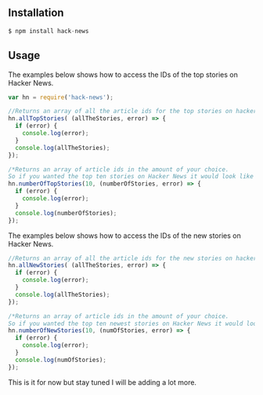## Installation

```javascript
$ npm install hack-news
```

## Usage

The examples below shows how to access the IDs of the top stories on Hacker News.

```javascript
var hn = require('hack-news');

//Returns an array of all the article ids for the top stories on hacker news
hn.allTopStories( (allTheStories, error) => {
  if (error) {
    console.log(error);
  }
  console.log(allTheStories);
});

/*Returns an array of article ids in the amount of your choice.
So if you wanted the top ten stories on Hacker News it would look like this.*/
hn.numberOfTopStories(10, (numberOfStories, error) => {
  if (error) {
    console.log(error);
  }
  console.log(numberOfStories);
});
```
The examples below shows how to access the IDs of the new stories on Hacker News.

```javascript
//Returns an array of all the article ids for the new stories on hacker news
hn.allNewStories( (allTheStories, error) => {
  if (error) {
    console.log(error);
  }
  console.log(allTheStories);
});

/*Returns an array of article ids in the amount of your choice.
So if you wanted the top ten newest stories on Hacker News it would look like this.*/
hn.numberOfNewStories(10, (numOfStories, error) => {
  if (error) {
    console.log(error);
  }
  console.log(numOfStories);
});
```
This is it for now but stay tuned I will be adding a lot more.
